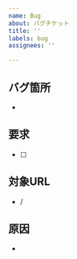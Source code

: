 ```yaml
---
name: Bug
about: バグチケット
title: ''
labels: bug
assignees: ''

---
```


## バグ箇所
<!-- どんな不具合か -->
- 

## 要求
<!-- 何を以て終了とするか -->
- [ ] 

## 対象URL
<!-- 存在する場合は記載
URL表にあるものと同じフォーマットで -->
- /

## 原因
<!-- 分かれば最初から記載，不明な場合は調査して後から埋める -->
-
